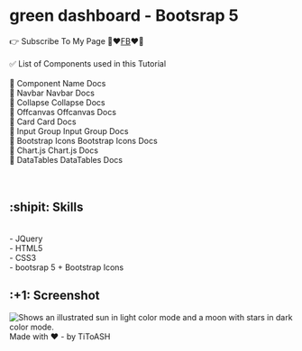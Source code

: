 ﻿# green dashboard - Bootsrap 5
👉 Subscribe To My Page 💙❤️[FB](https://www.facebook.com/saljok.ali.332/)❤️💙<br /><br />
✅  List of Components used in this Tutorial <br /><br />
🚀 Component Name	Docs<br />
🚀 Navbar	Navbar Docs<br />
🚀 Collapse	Collapse Docs<br />
🚀 Offcanvas	Offcanvas Docs<br />
🚀 Card	Card Docs<br />
🚀 Input Group	Input Group Docs<br />
🚀 Bootstrap Icons	Bootstrap Icons Docs<br />
🚀 Chart.js	Chart.js Docs<br />
🚀 DataTables	DataTables Docs<br />
<br /><br />
<h2> :shipit: Skills </h2><br />
- JQuery<br />
- HTML5<br />
- CSS3 <br />
- bootsrap 5 + Bootstrap Icons<br />
<h2> :+1: Screenshot </h2>
<picture>
  <source media="(prefers-color-scheme: dark)" srcset="https://instagram.fjrs29-1.fna.fbcdn.net/v/t51.2885-15/305565152_853641472290060_2331595437999272719_n.jpg?stp=dst-jpg_e35&cb=2d435ae8-0fbdf7c6&_nc_ht=instagram.fjrs29-1.fna.fbcdn.net&_nc_cat=100&_nc_ohc=8QzXgOv-7m4AX-RjGbL&edm=ACqnv0EBAAAA&ccb=7-5&ig_cache_key=MjkyMDU5MjI1Njg4MjA2ODYzMA%3D%3D.2-ccb7-5&oh=00_AT_AEtQVhwdf8_8skdlxF5I3OSvdtw4qrHbc1L7cnQrzLw&oe=631CADC6&_nc_sid=9ec724">
  <source media="(prefers-color-scheme: light)" srcset="https://instagram.fjrs29-1.fna.fbcdn.net/v/t51.2885-15/305565152_853641472290060_2331595437999272719_n.jpg?stp=dst-jpg_e35&cb=2d435ae8-0fbdf7c6&_nc_ht=instagram.fjrs29-1.fna.fbcdn.net&_nc_cat=100&_nc_ohc=8QzXgOv-7m4AX-RjGbL&edm=ACqnv0EBAAAA&ccb=7-5&ig_cache_key=MjkyMDU5MjI1Njg4MjA2ODYzMA%3D%3D.2-ccb7-5&oh=00_AT_AEtQVhwdf8_8skdlxF5I3OSvdtw4qrHbc1L7cnQrzLw&oe=631CADC6&_nc_sid=9ec724">
  <img alt="Shows an illustrated sun in light color mode and a moon with stars in dark color mode." src="https://instagram.fjrs29-1.fna.fbcdn.net/v/t51.2885-15/305565152_853641472290060_2331595437999272719_n.jpg?stp=dst-jpg_e35&cb=2d435ae8-0fbdf7c6&_nc_ht=instagram.fjrs29-1.fna.fbcdn.net&_nc_cat=100&_nc_ohc=8QzXgOv-7m4AX-RjGbL&edm=ACqnv0EBAAAA&ccb=7-5&ig_cache_key=MjkyMDU5MjI1Njg4MjA2ODYzMA%3D%3D.2-ccb7-5&oh=00_AT_AEtQVhwdf8_8skdlxF5I3OSvdtw4qrHbc1L7cnQrzLw&oe=631CADC6&_nc_sid=9ec724">
</picture>
Made with ❤️ - by TiToASH
